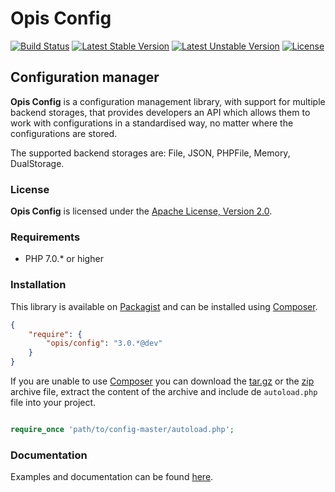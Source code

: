 Opis Config
===========
[![Build Status](https://travis-ci.org/opis/config.svg?branch=master)](https://travis-ci.org/opis/config)
[![Latest Stable Version](https://poser.pugx.org/opis/config/version.png)](https://packagist.org/packages/opis/config)
[![Latest Unstable Version](https://poser.pugx.org/opis/config/v/unstable.png)](//packagist.org/packages/opis/config)
[![License](https://poser.pugx.org/opis/config/license.png)](https://packagist.org/packages/opis/config)

Configuration manager
---------------------
**Opis Config** is a configuration management library, with support for multiple backend storages,
that provides developers an API which allows them to work with configurations in a standardised way,
no matter where the configurations are stored.

The supported backend storages are: File, JSON, PHPFile, Memory, DualStorage.

### License

**Opis Config** is licensed under the [Apache License, Version 2.0](http://www.apache.org/licenses/LICENSE-2.0). 

### Requirements

* PHP 7.0.* or higher

### Installation

This library is available on [Packagist](https://packagist.org/packages/opis/config) and can be installed using [Composer](http://getcomposer.org).

```json
{
    "require": {
        "opis/config": "3.0.*@dev"
    }
}
```

If you are unable to use [Composer](http://getcomposer.org) you can download the
[tar.gz](https://github.com/opis/config/archive/2.1.2.tar.gz) or the [zip](https://github.com/opis/config/archive/2.1.2.zip)
archive file, extract the content of the archive and include de `autoload.php` file into your project. 

```php

require_once 'path/to/config-master/autoload.php';

```

### Documentation

Examples and documentation can be found [here](http://opis.io/config).